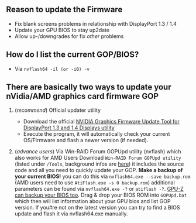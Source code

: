 ## Reason to update the Firmware

* Fix blank screens problems in relationship with DisplayPort 1.3 / 1.4 
* Update your GPU BIOS to stay up2date
* Allow up-/downgrades for fix _other_ problems

## How do I list the current GOP/BIOS?

* Via `nvflash64 -il (or -i0) -v`


There are basically two ways to update your nVidia/AMD graphics card firmware GOP
---------------

1. (_recommend_) Official updater utility
   * Download the official [NVIDIA Graphics Firmware Update Tool for DisplayPort 1.3 and 1.4 Displays utility](https://www.nvidia.com/object/nv-uefi-update-x64.html)
   * Execute the program, it will automatically check your current OS/Firmware and flash a newer version (if needed).


2. (_advance users_) Via Win-RAID Forum GOPUpd utility (nvflash) which also works for AMD Users
   Download `Win-RAID Forum GOPUpd utility` (listed under `/Tools`, background infos are [here](https://www.win-raid.com/t892f16-AMD-and-Nvidia-GOP-update-No-requests-DIY.html)) it includes the source code and all you need to quickly update your GOP.
   **Make a backup of your current BIOS!** you can do this via `nvflash64.exe --save backup.rom` (AMD users need to use `AtiFlash.exe -s 0 backup.rom`) additional parameters can be found via `nvflash64.exe -?` or `atiflash -?`. [GPU-Z can backup your BIOS too](https://www.techpowerup.com/download/gpu-z/).
   Drag & drop your BIOS ROM into `GOPUpd.bat` which then will list information about your GPU bios and list GOP version. If you#re not on the latest version you can try to find a BIOS update and flash it via nvflash64.exe manually.

